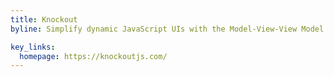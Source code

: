 ```yaml
---
title: Knockout
byline: Simplify dynamic JavaScript UIs with the Model-View-View Model (MVVM) pattern 

key_links:
  homepage: https://knockoutjs.com/
---
```

